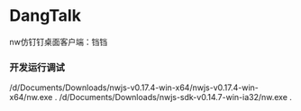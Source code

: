 # DangTalk
nw仿钉钉桌面客户端：铛铛

### 开发运行调试
/d/Documents/Downloads/nwjs-v0.17.4-win-x64/nwjs-v0.17.4-win-x64/nw.exe .
/d/Documents/Downloads/nwjs-sdk-v0.14.7-win-ia32/nw.exe .
